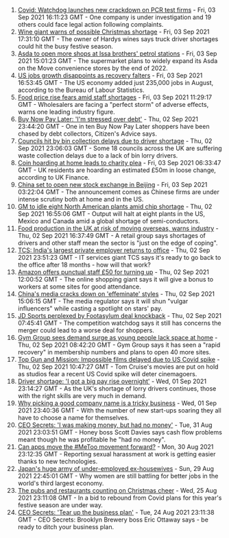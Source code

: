 1. [Covid: Watchdog launches new crackdown on PCR test firms](https://www.bbc.co.uk/news/business-58439049?at_medium=RSS&at_campaign=KARANGA) - Fri, 03 Sep 2021 16:11:23 GMT - One company is under investigation and 19 others could face legal action following complaints.
2. [Wine giant warns of possible Christmas shortage](https://www.bbc.co.uk/news/business-58428800?at_medium=RSS&at_campaign=KARANGA) - Fri, 03 Sep 2021 17:31:10 GMT - The owner of Hardys wines says truck driver shortages could hit the busy festive season.
3. [Asda to open more shops at Issa brothers' petrol stations](https://www.bbc.co.uk/news/business-58439668?at_medium=RSS&at_campaign=KARANGA) - Fri, 03 Sep 2021 15:01:23 GMT - The supermarket plans to widely expand its Asda on the Move convenience stores by the end of 2022.
4. [US jobs growth disappoints as recovery falters](https://www.bbc.co.uk/news/business-58432350?at_medium=RSS&at_campaign=KARANGA) - Fri, 03 Sep 2021 16:53:45 GMT - The US economy added just 235,000 jobs in August, according to the Bureau of Labour Statistics.
5. [Food price rise fears amid staff shortages](https://www.bbc.co.uk/news/business-58432347?at_medium=RSS&at_campaign=KARANGA) - Fri, 03 Sep 2021 11:29:17 GMT - Wholesalers are facing a "perfect storm" of adverse effects, warns one leading industry figure.
6. [Buy Now Pay Later: 'I'm stressed over debt'](https://www.bbc.co.uk/news/business-58423924?at_medium=RSS&at_campaign=KARANGA) - Thu, 02 Sep 2021 23:44:20 GMT - One in ten Buy Now Pay Later shoppers have been chased by debt collectors, Citizen's Advice says.
7. [Councils hit by bin collection delays due to driver shortage](https://www.bbc.co.uk/news/business-58424343?at_medium=RSS&at_campaign=KARANGA) - Thu, 02 Sep 2021 23:06:03 GMT - Some 18 councils across the UK are suffering waste collection delays due to a lack of bin lorry drivers.
8. [Coin hoarding at home leads to charity plea](https://www.bbc.co.uk/news/business-58421192?at_medium=RSS&at_campaign=KARANGA) - Fri, 03 Sep 2021 06:33:47 GMT - UK residents are hoarding an estimated £50m in loose change, according to UK Finance.
9. [China set to open new stock exchange in Beijing](https://www.bbc.co.uk/news/business-58417235?at_medium=RSS&at_campaign=KARANGA) - Fri, 03 Sep 2021 03:22:04 GMT - The announcement comes as Chinese firms are under intense scrutiny both at home and in the US.
10. [GM to idle eight North American plants amid chip shortage](https://www.bbc.co.uk/news/business-58416930?at_medium=RSS&at_campaign=KARANGA) - Thu, 02 Sep 2021 16:55:06 GMT - Output will halt at eight plants in the US, Mexico and Canada amid a global shortage of semi-conductors.
11. [Food production in the UK at risk of moving overseas, warns industry](https://www.bbc.co.uk/news/business-58425516?at_medium=RSS&at_campaign=KARANGA) - Thu, 02 Sep 2021 16:37:49 GMT - A retail group says shortages of drivers and other staff mean the sector is "just on the edge of coping".
12. [TCS: India's largest private employer returns to office](https://www.bbc.co.uk/news/world-asia-india-58339646?at_medium=RSS&at_campaign=KARANGA) - Thu, 02 Sep 2021 23:51:23 GMT - IT services giant TCS says it's ready to go back to the office after 18 months - how will that work?
13. [Amazon offers punctual staff £50 for turning up](https://www.bbc.co.uk/news/business-58414875?at_medium=RSS&at_campaign=KARANGA) - Thu, 02 Sep 2021 12:00:52 GMT - The online shopping giant says it will give a bonus to workers at some sites for good attendance.
14. [China's media cracks down on 'effeminate' styles](https://www.bbc.co.uk/news/business-58394906?at_medium=RSS&at_campaign=KARANGA) - Thu, 02 Sep 2021 15:06:15 GMT - The media regulator says it will shun "vulgar influencers" while casting a spotlight on stars' pay.
15. [JD Sports perplexed by Footasylum deal knockback](https://www.bbc.co.uk/news/business-58408853?at_medium=RSS&at_campaign=KARANGA) - Thu, 02 Sep 2021 07:45:41 GMT - The competition watchdog says it still has concerns the merger could lead to a worse deal for shoppers.
16. [Gym Group sees demand surge as young people lack space at home](https://www.bbc.co.uk/news/business-58394904?at_medium=RSS&at_campaign=KARANGA) - Thu, 02 Sep 2021 08:42:20 GMT - Gym Group says it has seen a "rapid recovery" in membership numbers and plans to open 40 more sites.
17. [Top Gun and Mission: Impossible films delayed due to US Covid spike](https://www.bbc.co.uk/news/entertainment-arts-58419680?at_medium=RSS&at_campaign=KARANGA) - Thu, 02 Sep 2021 10:47:27 GMT - Tom Cruise's movies are put on hold as studios fear a recent US Covid spike will deter cinemagoers.
18. [Driver shortage: 'I got a big pay rise overnight'](https://www.bbc.co.uk/news/business-58394903?at_medium=RSS&at_campaign=KARANGA) - Wed, 01 Sep 2021 23:14:27 GMT - As the UK's shortage of lorry drivers continues, those with the right skills are very much in demand.
19. [Why picking a good company name is a tricky business](https://www.bbc.co.uk/news/business-58395924?at_medium=RSS&at_campaign=KARANGA) - Wed, 01 Sep 2021 23:40:36 GMT - With the number of new start-ups soaring they all have to choose a name for themselves.
20. [CEO Secrets: 'I was making money, but had no money'](https://www.bbc.co.uk/news/business-58319314?at_medium=RSS&at_campaign=KARANGA) - Tue, 31 Aug 2021 23:03:51 GMT - Honey boss Scott Davies says cash flow problems meant though he was profitable he "had no money".
21. [Can apps move the #MeToo movement forward?](https://www.bbc.co.uk/news/business-58260533?at_medium=RSS&at_campaign=KARANGA) - Mon, 30 Aug 2021 23:12:35 GMT - Reporting sexual harassment at work is getting easier thanks to new technologies.
22. [Japan's huge army of under-employed ex-housewives](https://www.bbc.co.uk/news/business-58301604?at_medium=RSS&at_campaign=KARANGA) - Sun, 29 Aug 2021 22:45:01 GMT - Why women are still battling for better jobs in the world's third largest economy.
23. [The pubs and restaurants counting on Christmas cheer](https://www.bbc.co.uk/news/business-58305616?at_medium=RSS&at_campaign=KARANGA) - Wed, 25 Aug 2021 23:11:08 GMT - In a bid to rebound from Covid plans for this year's festive season are under way.
24. [CEO Secrets: 'Tear up the business plan'](https://www.bbc.co.uk/news/business-58316843?at_medium=RSS&at_campaign=KARANGA) - Tue, 24 Aug 2021 23:11:38 GMT - CEO Secrets: Brooklyn Brewery boss Eric Ottaway says - be ready to ditch your business plan.
